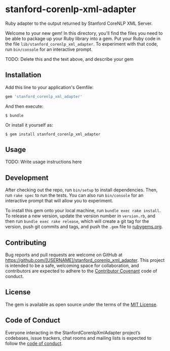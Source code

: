 # stanford-corenlp-xml-adapter
Ruby adapter to the output returned by Stanford CoreNLP XML Server.

Welcome to your new gem! In this directory, you'll find the files you need to be able to package up your Ruby library into a gem. Put your Ruby code in the file `lib/stanford_corenlp_xml_adapter`. To experiment with that code, run `bin/console` for an interactive prompt.

TODO: Delete this and the text above, and describe your gem

## Installation

Add this line to your application's Gemfile:

```ruby
gem 'stanford_corenlp_xml_adapter'
```

And then execute:

    $ bundle

Or install it yourself as:

    $ gem install stanford_corenlp_xml_adapter

## Usage

TODO: Write usage instructions here

## Development

After checking out the repo, run `bin/setup` to install dependencies. Then, run `rake spec` to run the tests. You can also run `bin/console` for an interactive prompt that will allow you to experiment.

To install this gem onto your local machine, run `bundle exec rake install`. To release a new version, update the version number in `version.rb`, and then run `bundle exec rake release`, which will create a git tag for the version, push git commits and tags, and push the `.gem` file to [rubygems.org](https://rubygems.org).

## Contributing

Bug reports and pull requests are welcome on GitHub at https://github.com/[USERNAME]/stanford_corenlp_xml_adapter. This project is intended to be a safe, welcoming space for collaboration, and contributors are expected to adhere to the [Contributor Covenant](http://contributor-covenant.org) code of conduct.

## License

The gem is available as open source under the terms of the [MIT License](http://opensource.org/licenses/MIT).

## Code of Conduct

Everyone interacting in the StanfordCorenlpXmlAdapter project’s codebases, issue trackers, chat rooms and mailing lists is expected to follow the [code of conduct](https://github.com/[USERNAME]/stanford_corenlp_xml_adapter/blob/master/CODE_OF_CONDUCT.md).
